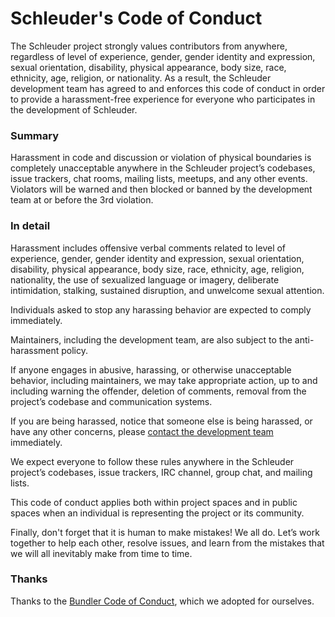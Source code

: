# Schleuder's Code of Conduct

The Schleuder project strongly values contributors from anywhere, regardless of level of experience, gender, gender identity and expression, sexual orientation, disability, physical appearance, body size, race, ethnicity, age, religion, or nationality. As a result, the Schleuder development team has agreed to and enforces this code of conduct in order to provide a harassment-free experience for everyone who participates in the development of Schleuder.

### Summary

Harassment in code and discussion or violation of physical boundaries is completely unacceptable anywhere in the Schleuder project’s codebases, issue trackers, chat rooms, mailing lists, meetups, and any other events. Violators will be warned and then blocked or banned by the development team at or before the 3rd violation.

### In detail

Harassment includes offensive verbal comments related to level of experience, gender, gender identity and expression, sexual orientation, disability, physical appearance, body size, race, ethnicity, age, religion, nationality, the use of sexualized language or imagery, deliberate intimidation, stalking, sustained disruption, and unwelcome sexual attention.

Individuals asked to stop any harassing behavior are expected to comply immediately.

Maintainers, including the development team, are also subject to the anti-harassment policy.

If anyone engages in abusive, harassing, or otherwise unacceptable behavior, including maintainers, we may take appropriate action, up to and including warning the offender, deletion of comments, removal from the project’s codebase and communication systems.

If you are being harassed, notice that someone else is being harassed, or have any other concerns, please [contact the development team](https://schleuder.org/contact.html) immediately.

We expect everyone to follow these rules anywhere in the Schleuder project’s codebases, issue trackers, IRC channel, group chat, and mailing lists.

This code of conduct applies both within project spaces and in public spaces when an individual is representing the project or its community.

Finally, don't forget that it is human to make mistakes! We all do. Let’s work together to help each other, resolve issues, and learn from the mistakes that we will all inevitably make from time to time.


### Thanks

Thanks to the [Bundler Code of Conduct](https://bundler.io/conduct.html), which we adopted for ourselves.
